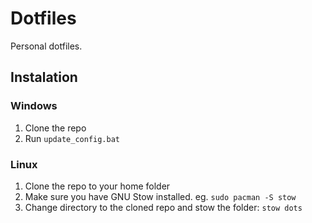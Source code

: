 # Dotfiles

Personal dotfiles.


## Instalation

### Windows

1. Clone the repo 
2. Run `update_config.bat` 


### Linux

1. Clone the repo to your home folder
2. Make sure you have GNU Stow installed. eg. `sudo pacman -S stow`
3. Change directory to the cloned repo and stow the folder: `stow dots`
